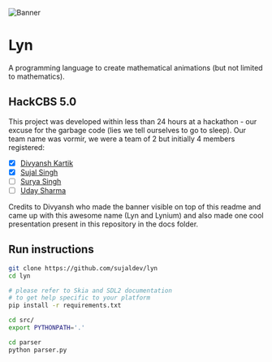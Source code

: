 ![Banner](https://user-images.githubusercontent.com/75830554/200155641-e8d936b2-5deb-427f-b6a3-c1621f381aae.png)

# Lyn

A programming language to create mathematical animations (but not limited to mathematics).

## HackCBS 5.0

This project was developed within less than 24 hours at a hackathon - our excuse for the garbage code (lies we tell
ourselves to go to sleep). Our team name was vormir, we were a team of 2 but
initially 4 members registered:

- [x] [Divyansh Kartik](https://github.com/DivKC)
- [x] [Sujal Singh](https://github.com/sujaldev)
- [ ] [Surya Singh](https://github.com/Surya-sin)
- [ ] [Uday Sharma](https://github.com/usyntest)

Credits to Divyansh who made the banner visible on top of this readme and came up with this awesome name (Lyn and
Lynium) and also made one cool presentation present in this repository in the docs folder.

## Run instructions

```bash
git clone https://github.com/sujaldev/lyn
cd lyn

# please refer to Skia and SDL2 documentation
# to get help specific to your platform
pip install -r requirements.txt  

cd src/
export PYTHONPATH='.'

cd parser
python parser.py
```
